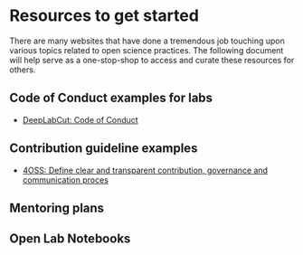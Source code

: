 # Resources to get started

There are many websites that have done a tremendous job touching upon various topics related to open science practices. The following document will help serve as a one-stop-shop to access and curate these resources for others. 


## Code of Conduct examples for labs
* [DeepLabCut: Code of Conduct](https://github.com/AlexEMG/DeepLabCut/blob/master/CODE_OF_CONDUCT.md)


## Contribution guideline examples
* [4OSS: Define clear and transparent contribution, governance and communication proces](https://softdev4research.github.io/4OSS-lesson/04-contributions/index.html)

## Mentoring plans


## Open Lab Notebooks
